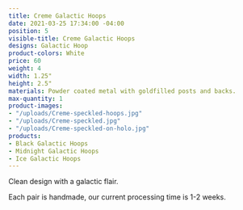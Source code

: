 ```yaml
---
title: Creme Galactic Hoops
date: 2021-03-25 17:34:00 -04:00
position: 5
visible-title: Creme Galactic Hoops
designs: Galactic Hoop
product-colors: White
price: 60
weight: 4
width: 1.25"
height: 2.5"
materials: Powder coated metal with goldfilled posts and backs.
max-quantity: 1
product-images:
- "/uploads/Creme-speckled-hoops.jpg"
- "/uploads/Creme-speckled.jpg"
- "/uploads/Creme-speckled-on-holo.jpg"
products:
- Black Galactic Hoops
- Midnight Galactic Hoops
- Ice Galactic Hoops
---
```


Clean design with a galactic flair.

Each pair is handmade, our current processing time is 1-2 weeks.